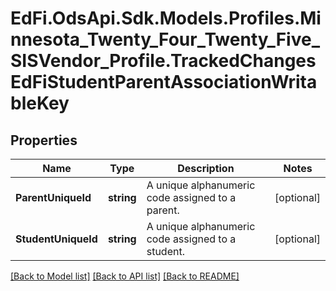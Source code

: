 # EdFi.OdsApi.Sdk.Models.Profiles.Minnesota_Twenty_Four_Twenty_Five_SISVendor_Profile.TrackedChangesEdFiStudentParentAssociationWritableKey

## Properties

Name | Type | Description | Notes
------------ | ------------- | ------------- | -------------
**ParentUniqueId** | **string** | A unique alphanumeric code assigned to a parent. | [optional] 
**StudentUniqueId** | **string** | A unique alphanumeric code assigned to a student. | [optional] 

[[Back to Model list]](../README.md#documentation-for-models) [[Back to API list]](../README.md#documentation-for-api-endpoints) [[Back to README]](../README.md)


